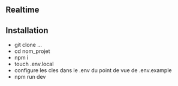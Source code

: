## Realtime

## Installation

-   git clone ...
-   cd nom_projet
-   npm i
-   touch .env.local
-   configure les cles dans le .env du point de vue de .env.example
-   npm run dev
